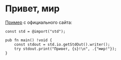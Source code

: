 # Привет, мир

[Пример](hello.zig) с официального сайта:

``` zig
const std = @import("std");

pub fn main() !void {
    const stdout = std.io.getStdOut().writer();
    try stdout.print("Привет, {s}!\n", .{"мир!"});
}
```
